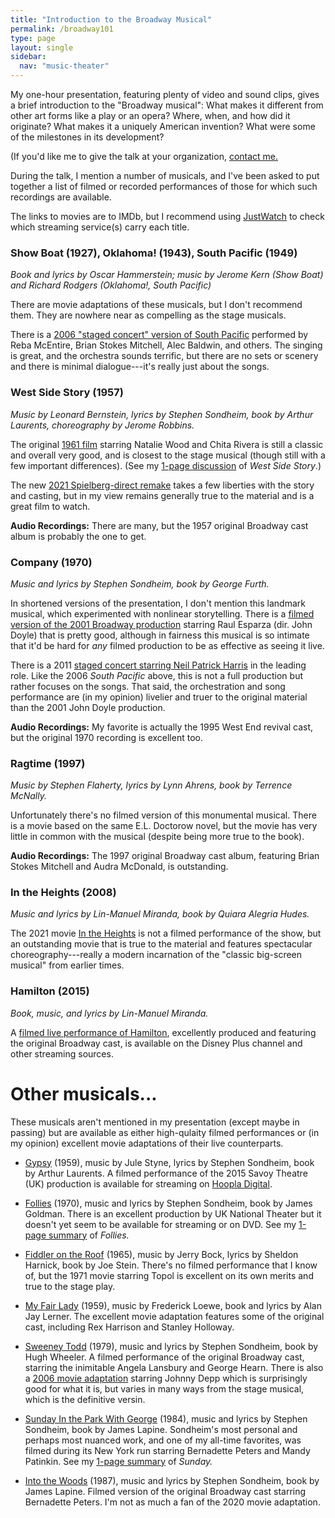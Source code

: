 ```yaml
---
title: "Introduction to the Broadway Musical"
permalink: /broadway101
type: page
layout: single
sidebar:
  nav: "music-theater"
---
```


My one-hour presentation, featuring plenty of video and sound clips, gives a
brief introduction to the "Broadway musical":  What makes it different
from other art forms like a play or an opera?  Where, when, and how
did it originate?  What makes it a uniquely American invention?  What
were some of the milestones in its development?

(If you'd like me to give the talk at your organization, [contact
me.](mailto:theater@armandofox.com)

During the talk, I mention a number of musicals, and I've been asked
to put together a list of filmed or recorded performances of those for
which such recordings are available.

The links to movies are to IMDb, but I recommend using
[JustWatch](https://justwatch.com) to check which streaming service(s)
carry each title.

### Show Boat (1927), Oklahoma! (1943), South Pacific (1949)

_Book and lyrics by Oscar Hammerstein; music by Jerome Kern (Show Boat)
and Richard Rodgers (Oklahoma!, South Pacific)_

There are movie adaptations of these musicals, but I don't recommend
them.  They are nowhere near as compelling as the stage musicals.

There is a [2006 "staged concert" version of South
Pacific](https://www.imdb.com/title/tt0798459/) performed by 
Reba McEntire, Brian Stokes Mitchell, Alec Baldwin, and others. The
singing is great, and the orchestra sounds terrific, but there are no
sets or scenery and there is minimal dialogue---it's really just about
the songs.

### West Side Story (1957)

_Music by Leonard Bernstein, lyrics by Stephen Sondheim, book by Arthur
Laurents, choreography by Jerome Robbins._

The original [1961 film](https://www.imdb.com/title/tt0055614)
starring Natalie Wood and Chita Rivera is still a classic and
overall very good, and is closest to the stage musical (though still
with a few important differences).  (See my [1-page
discussion](/1p-wss) of _West Side Story_.)

The new [2021 Spielberg-direct remake](https://www.imdb.com/title/tt3581652) takes a few liberties with the story and
casting, but in my view remains generally true to the material and is
a great film to watch.

**Audio Recordings:** There are many, but the 1957 original Broadway cast
album is probably the one to get.

### Company (1970)

_Music and lyrics by Stephen Sondheim, book by George Furth._

In shortened versions of the presentation, I don't mention this
landmark musical, which experimented with nonlinear storytelling.
There is a [filmed version of the 2001 Broadway production](https://www.imdb.com/title/tt1160997/) starring
Raul Esparza (dir. John Doyle) that is pretty good, although in
fairness this musical is so intimate that it'd be hard for _any_
filmed production to be as effective as seeing it live.

There is a 2011 [staged concert starring Neil Patrick
Harris](https://www.imdb.com/title/tt1942831) in the leading role.
Like the 2006 _South Pacific_ above, this is not a full production but
rather focuses on the songs.  That said, the orchestration and song
performance are (in my opinion) livelier and truer to the original
material than the 2001 John Doyle production.

**Audio Recordings:** My favorite is actually the 1995 West End revival
cast, but the original 1970 recording is excellent too.

### Ragtime (1997)

_Music by Stephen Flaherty, lyrics by Lynn Ahrens, book by Terrence McNally._

Unfortunately there's no filmed version of this monumental musical.
There is a movie based on the same E.L. Doctorow novel, but the movie
has very little in common with the musical (despite being more true to
the book).

**Audio Recordings:** The 1997 original Broadway cast album, featuring Brian
Stokes Mitchell and Audra McDonald, is outstanding.

### In the Heights (2008)

_Music and lyrics by Lin-Manuel Miranda, book by Quiara Alegria Hudes._

The 2021 movie [In the Heights](https://www.imdb.com/title/tt1321510) is not a filmed performance of the
show, but an outstanding movie that is true to the material 
and features spectacular choreography---really a modern incarnation of the
"classic big-screen musical" from earlier times.

### Hamilton (2015)

_Book, music, and lyrics by Lin-Manuel Miranda._

A [filmed live performance of
Hamilton](https://www.imdb.com/title/tt8503618), excellently produced
and featuring the original Broadway cast, is
available on the Disney Plus channel and other streaming sources.

# Other musicals...

These musicals aren't mentioned in my presentation (except maybe in
passing) but are available as either high-qulaity filmed performances
or (in my opinion) excellent movie adaptations of their live
counterparts.

* [Gypsy](https://www.imdb.com/title/tt5375206) (1959), music by Jule
Styne, lyrics by Stephen Sondheim, book by Arthur Laurents.  A filmed
performance of the 2015
Savoy Theatre (UK) production is available for streaming on [Hoopla Digital](https://www.hoopladigital.com/title/11708342).

* [Follies](https://www.imdb.com/title/tt7122350) (1970), music and lyrics by Stephen Sondheim, book by
James Goldman.  There is an excellent production by UK National
Theater but it doesn't yet seem to be available for streaming or on
DVD.
See my [1-page summary](/1p-follies) of _Follies._

* [Fiddler on the Roof](https://www.imdb.com/title/tt0067093) (1965),
music by Jerry Bock, lyrics by Sheldon Harnick, book by Joe Stein.
There's no filmed performance that I know of, but the 1971 movie
starring Topol is excellent on its own merits and true to the stage play.

* [My Fair Lady](https://www.imdb.com/title/tt0058385) (1959), music
by Frederick Loewe, book and lyrics by Alan Jay Lerner.  The excellent
movie adaptation features some of the original cast, including Rex
Harrison and Stanley Holloway.

* [Sweeney Todd](https://www.imdb.com/title/tt0084747) (1979), music and lyrics by Stephen Sondheim, book
by Hugh Wheeler.  A filmed performance of the original Broadway cast,
starring the inimitable Angela Lansbury and George Hearn.  There is
also a [2006 movie adaptation](https://www.imdb.com/title/tt0408236) starring Johnny Depp which is
surprisingly good for what it is, but varies in many ways from the
stage musical, which is the definitive versin.

* [Sunday In the Park With George](https://www.imdb.com/title/tt0092028) (1984), music and lyrics by
Stephen Sondheim, book by James Lapine.  Sondheim's most personal and
perhaps most nuanced work, and one of my all-time favorites, was
filmed during its  New York run starring Bernadette 
Peters and Mandy Patinkin.  See my [1-page summary](/1p-sunday) of _Sunday._

* [Into the Woods]() (1987), music and lyrics by Stephen Sondheim,
book by James Lapine.  Filmed version of the original Broadway cast
starring Bernadette Peters.  I'm not as much a fan
of the 2020 movie adaptation.
